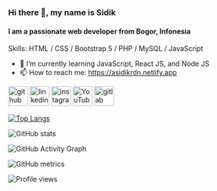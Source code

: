 ### Hi there 👋, my name is Sidik
#### I am a passionate web developer from Bogor, Infonesia

Skills: HTML / CSS / Bootstrap 5 / PHP / MySQL / JavaScript

- 🌱 I’m currently learning JavaScript, React JS, and Node JS 
- 📫 How to reach me: https://asidikrdn.netlify.app 


[<img src='https://cdn.jsdelivr.net/npm/simple-icons@3.0.1/icons/github.svg' alt='github' height='40'>](https://github.com/asidikrdn)  [<img src='https://cdn.jsdelivr.net/npm/simple-icons@3.0.1/icons/linkedin.svg' alt='linkedin' height='40'>](https://www.linkedin.com/in/asidikrdn/)  [<img src='https://cdn.jsdelivr.net/npm/simple-icons@3.0.1/icons/instagram.svg' alt='instagram' height='40'>](https://www.instagram.com/asidikrdn/)  [<img src='https://cdn.jsdelivr.net/npm/simple-icons@3.0.1/icons/youtube.svg' alt='YouTube' height='40'>](https://www.youtube.com/channel/UCtFqIQqA1wzxvCfV135UmeA)  [<img src='https://cdn.jsdelivr.net/npm/simple-icons@3.0.1/icons/gitlab.svg' alt='gitlab' height='40'>](https://www.gitlab.com/asidikrdn/)  

[![Top Langs](https://github-readme-stats.vercel.app/api/top-langs/?username=asidikrdn)](https://github.com/asidikrdn)

![GitHub stats](https://github-readme-stats.vercel.app/api?username=asidikrdn&show_icons=true)  

![GitHub Activity Graph](https://activity-graph.herokuapp.com/graph?username=asidikrdn)  

![GitHub metrics](https://metrics.lecoq.io/asidikrdn)  

![Profile views](https://gpvc.arturio.dev/asidikrdn)  
